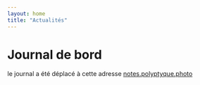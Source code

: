 ```yaml
---
layout: home
title: "Actualités"
---
```


# Journal de bord

le journal a été déplacé à cette adresse [notes.polyptyque.photo](http://notes.polyptyque.photo)